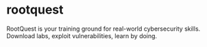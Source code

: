 # rootquest
RootQuest is your training ground for real-world cybersecurity skills. Download labs, exploit vulnerabilities, learn by doing.
